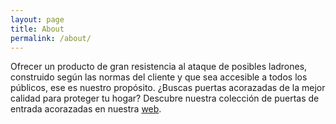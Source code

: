 ```yaml
---
layout: page
title: About
permalink: /about/
---
```


Ofrecer un producto de gran resistencia al ataque de posibles ladrones, construido según las normas del cliente y que sea accesible a todos los públicos, ese es nuestro propósito. ¿Buscas puertas acorazadas de la mejor calidad para proteger tu hogar? Descubre nuestra colección de puertas de entrada acorazadas en nuestra [web](https://todopuertas.net/puertas/entrada/acorazadas.html).

